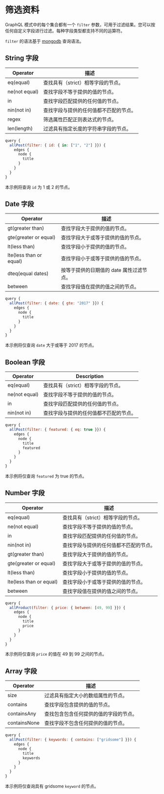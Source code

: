 # 筛选资料

GraphQL 模式中的每个集合都有一个 `filter` 参数，可用于过滤结果。您可以按任何自定义字段进行过滤。每种字段类型都支持不同的运算符。

`filter` 的语法基于 [mongodb](https://docs.mongodb.com/manual/reference/operator/query/) 查询语法。

## String 字段

| Operator      | 描述                                   |
| ------------- | -------------------------------------- |
| eq(equal)     | 查找具有（strict）相等字段的节点。     |
| ne(not equal) | 查找字段不等于提供的值的节点。         |
| in            | 查找字段匹配提供的任何值的节点。       |
| nin(not in)   | 查找字段与提供的任何值都不匹配的节点。 |
| regex         | 筛选属性匹配正则表达式的节点。         |
| len(length)   | 过滤具有指定长度的字符串字段的节点。   |

```javascript
query {
  allPost(filter: { id: { in: ["1", "2"] }}) {
    edges {
      node {
        title
      }
    }
  }
}
```

本示例将查询 `id` 为 1 或 2 的节点。

## Date 字段

| Operator                | 描述                                     |     |
| ----------------------- | ---------------------------------------- | --- |
| gt(greater than)        | 查找字段大于提供的值的节点。             |
| gte(greater or equal)   | 查找字段大于或等于提供的值的节点。       |
| lt(less than)           | 查找字段小于提供的值的节点。             |
| lte(less than or equal) | 查找字段小于或等于提供的值的节点。       |
| dteq(equal dates)       | 按等于提供的日期值的 date 属性过滤节点。 |
| between                 | 查找字段值在提供的值之间的节点。         |

```javascript
query {
  allPost(filter: { date: { gte: "2017" }}) {
    edges {
      node {
        title
      }
    }
  }
}
```

本示例将仅查询 `date` 大于或等于 2017 的节点。

## Boolean 字段

| Operator      | Description                            |
| ------------- | -------------------------------------- |
| eq(equal)     | 查找具有（strict）相等字段的节点。     |
| ne(not equal) | 查找字段不等于提供的值的节点。         |
| in            | 查找字段匹配提供的任何值的节点。       |
| nin(not in)   | 查找字段与提供的任何值都不匹配的节点。 |

```javascript
query {
  allPost(filter: { featured: { eq: true }}) {
    edges {
      node {
        title
        featured
      }
    }
  }
}
```

本示例将仅查询 `featured` 为 true 的节点。

## Number 字段

| Operator                | 描述                                   |
| ----------------------- | -------------------------------------- |
| eq(equal)               | 查找具有（strict）相等字段的节点。     |
| ne(not equal)           | 查找字段不等于提供的值的节点。         |
| in                      | 查找字段匹配提供的任何值的节点。       |
| nin(not in)             | 查找字段与提供的任何值都不匹配的节点。 |
| gt(greater than)        | 查找字段大于提供的值的节点。           |
| gte(greater or equal)   | 查找字段大于或等于提供的值的节点。     |
| lt(less than)           | 查找字段小于提供的值的节点。           |
| lte(less than or equal) | 查找字段小于或等于提供的值的节点。     |
| between                 | 查找字段值在提供的值之间的节点。       |

```javascript
query {
  allProduct(filter: { price: { between: [49, 99] }}) {
    edges {
      node {
        title
        price
      }
    }
  }
}
```

本示例将仅查询 `price` 的值在 49 到 99 之间的节点。

## Array 字段

| Operator     | 描述                                   |
| ------------ | -------------------------------------- |
| size         | 过滤具有指定大小的数组属性的节点。     |
| contains     | 查找字段包含提供的值的节点。           |
| containsAny  | 查找包含包含任何提供的值的字段的节点。 |
| containsNone | 查找字段不包含任何提供的值的节点。     |

```javascript
query {
  allPost(filter: { keywords: { contains: ["gridsome"] }}) {
    edges {
      node {
        title
        keywords
      }
    }
  }
}
```

本示例将仅查询具有 gridsome `keyword` 的节点。
